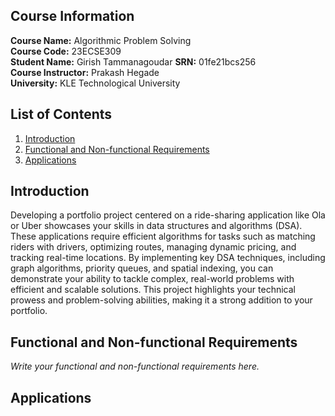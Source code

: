 ## Course Information
**Course Name:** Algorithmic Problem Solving  
**Course Code:** 23ECSE309  
**Student Name:** Girish Tammanagoudar
**SRN:** 01fe21bcs256  
**Course Instructor:** Prakash Hegade  
**University:** KLE Technological University

## List of Contents
1. [Introduction](#introduction)
2. [Functional and Non-functional Requirements](#functional-and-non-functional-requirements)
3. [Applications](#Applications)

## Introduction
Developing a portfolio project centered on a ride-sharing application like Ola or Uber showcases your skills in data structures and algorithms (DSA). These applications require efficient algorithms for tasks such as matching riders with drivers, optimizing routes, managing dynamic pricing, and tracking real-time locations. By implementing key DSA techniques, including graph algorithms, priority queues, and spatial indexing, you can demonstrate your ability to tackle complex, real-world problems with efficient and scalable solutions. This project highlights your technical prowess and problem-solving abilities, making it a strong addition to your portfolio.

## Functional and Non-functional Requirements
*Write your functional and non-functional requirements here.*

## Applications
